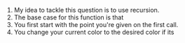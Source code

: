 1. My idea to tackle this question is to use recursion.
2. The base case for this function is that 
2. You first start with the point you're given on the first call.
3. You change your current color to the desired color if its